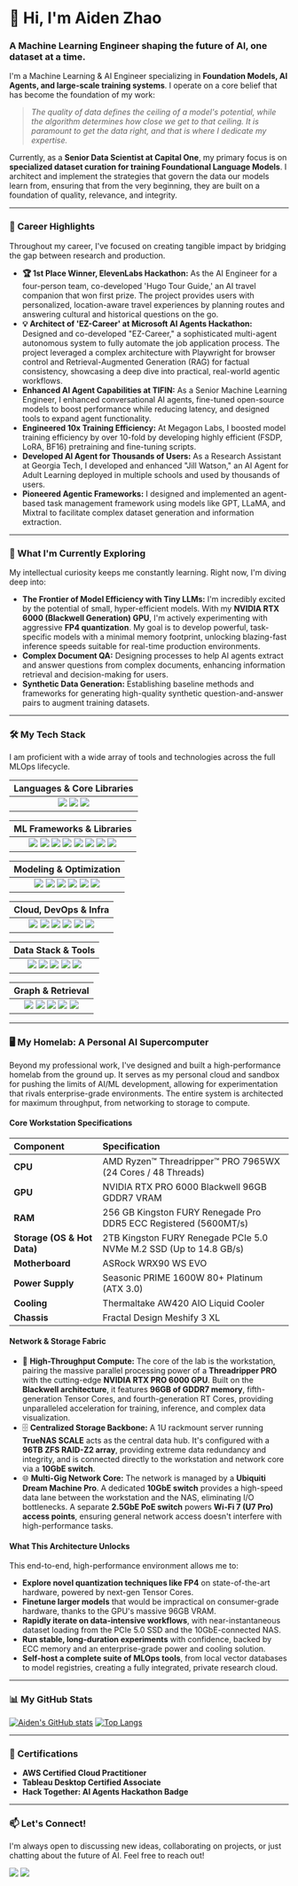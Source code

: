 # 👋 Hi, I'm Aiden Zhao

### A Machine Learning Engineer shaping the future of AI, one dataset at a time.

I'm a Machine Learning & AI Engineer specializing in **Foundation Models, AI Agents, and large-scale training systems**. I operate on a core belief that has become the foundation of my work:

> *The quality of data defines the ceiling of a model's potential, while the algorithm determines how close we get to that ceiling. It is paramount to get the data right, and that is where I dedicate my expertise.*

Currently, as a **Senior Data Scientist at Capital One**, my primary focus is on **specialized dataset curation for training Foundational Language Models**. I architect and implement the strategies that govern the data our models learn from, ensuring that from the very beginning, they are built on a foundation of quality, relevance, and integrity.

---

### 🚀 Career Highlights

Throughout my career, I've focused on creating tangible impact by bridging the gap between research and production.

- **🏆 1st Place Winner, ElevenLabs Hackathon:** As the AI Engineer for a four-person team, co-developed 'Hugo Tour Guide,' an AI travel companion that won first prize. The project provides users with personalized, location-aware travel experiences by planning routes and answering cultural and historical questions on the go.
- **💡 Architect of 'EZ-Career' at Microsoft AI Agents Hackathon:** Designed and co-developed "EZ-Career," a sophisticated multi-agent autonomous system to fully automate the job application process. The project leveraged a complex architecture with Playwright for browser control and Retrieval-Augmented Generation (RAG) for factual consistency, showcasing a deep dive into practical, real-world agentic workflows.
- **Enhanced AI Agent Capabilities at TIFIN:** As a Senior Machine Learning Engineer, I enhanced conversational AI agents, fine-tuned open-source models to boost performance while reducing latency, and designed tools to expand agent functionality.
- **Engineered 10x Training Efficiency:** At Megagon Labs, I boosted model training efficiency by over 10-fold by developing highly efficient (FSDP, LoRA, BF16) pretraining and fine-tuning scripts.
- **Developed AI Agent for Thousands of Users:** As a Research Assistant at Georgia Tech, I developed and enhanced "Jill Watson," an AI Agent for Adult Learning deployed in multiple schools and used by thousands of users.
- **Pioneered Agentic Frameworks:** I designed and implemented an agent-based task management framework using models like GPT, LLaMA, and Mixtral to facilitate complex dataset generation and information extraction.

---

### 🔬 What I'm Currently Exploring

My intellectual curiosity keeps me constantly learning. Right now, I'm diving deep into:

- **The Frontier of Model Efficiency with Tiny LLMs:** I'm incredibly excited by the potential of small, hyper-efficient models. With my **NVIDIA RTX 6000 (Blackwell Generation) GPU**, I'm actively experimenting with aggressive **FP4 quantization**. My goal is to develop powerful, task-specific models with a minimal memory footprint, unlocking blazing-fast inference speeds suitable for real-time production environments.
- **Complex Document QA:** Designing processes to help AI agents extract and answer questions from complex documents, enhancing information retrieval and decision-making for users.
- **Synthetic Data Generation:** Establishing baseline methods and frameworks for generating high-quality synthetic question-and-answer pairs to augment training datasets.

---

### 🛠️ My Tech Stack

I am proficient with a wide array of tools and technologies across the full MLOps lifecycle.

| **Languages & Core Libraries** |
| :---: |
| <img src="https://img.shields.io/badge/Python-3776AB?style=for-the-badge&logo=python&logoColor=white" /> <img src="https://img.shields.io/badge/SQL-4479A1?style=for-the-badge&logo=postgresql&logoColor=white" /> <img src="https://img.shields.io/badge/C%2B%2B-00599C?style=for-the-badge&logo=cplusplus&logoColor=white" /> |

| **ML Frameworks & Libraries** |
| :---: |
| <img src="https://img.shields.io/badge/PyTorch-EE4C2C?style=for-the-badge&logo=pytorch&logoColor=white" /> <img src="https://img.shields.io/badge/PyTorch%20Lightning-792EE5?style=for-the-badge&logo=pytorchlightning&logoColor=white" /> <img src="https://img.shields.io/badge/Hugging%20Face-FFD21E?style=for-the-badge&logo=huggingface&logoColor=black" /> <img src="https://img.shields.io/badge/spaCy-09A3D5?style=for-the-badge&logo=spacy&logoColor=white" /> <img src="https://img.shields.io/badge/NLTK-3776AB?style=for-the-badge" /> <img src="https://img.shields.io/badge/scikit--learn-F7931E?style=for-the-badge&logo=scikitlearn&logoColor=white" /> <img src="https://img.shields.io/badge/TensorFlow-FF6F00?style=for-the-badge&logo=tensorflow&logoColor=white" /> <img src="https://img.shields.io/badge/xgboost-4E7496?style=for-the-badge&logo=xgboost&logoColor=white" /> |

| **Modeling & Optimization** |
| :---: |
| <img src="https://img.shields.io/badge/FSDP-8A2BE2?style=for-the-badge" /> <img src="https://img.shields.io/badge/LoRA-red?style=for-the-badge" /> <img src="https://img.shields.io/badge/Quantization-green?style=for-the-badge" /> <img src="https://img.shields.io/badge/Mixed%20Precision-blue?style=for-the-badge" /> <img src="https://img.shields.io/badge/BERT-000000?style=for-the-badge" /> <img src="https://img.shields.io/badge/LLaMA-purple?style=for-the-badge" /> |

| **Cloud, DevOps & Infra** |
| :---: |
| <img src="https://img.shields.io/badge/Amazon%20AWS-232F3E?style=for-the-badge&logo=amazon-aws&logoColor=white" /> <img src="https://img.shields.io/badge/kubernetes-%23326ce5.svg?style=for-the-badge&logo=kubernetes&logoColor=white" /> <img src="https://img.shields.io/badge/docker-%230db7ed.svg?style=for-the-badge&logo=docker&logoColor=white" /> <img src="https://img.shields.io/badge/GitLab-FC6D26?style=for-the-badge&logo=gitlab&logoColor=white" /> <img src="https://img.shields.io/badge/CI/CD-000000?style=for-the-badge&logo=circleci&logoColor=white" /> <img src="https://img.shields.io/badge/FastAPI-009688?style=for-the-badge&logo=fastapi&logoColor=white" /> |

| **Data Stack & Tools** |
| :---: |
| <img src="https://img.shields.io/badge/Dask-34A853?style=for-the-badge&logo=dask&logoColor=white" /> <img src="https://img.shields.io/badge/AWS%20Athena-7517F2?style=for-the-badge&logo=amazonathena&logoColor=white" /> <img src="https://img.shields.io/badge/MongoDB-47A248?style=for-the-badge&logo=mongodb&logoColor=white" /> <img src="https://img.shields.io/badge/PostgreSQL-4169E1?style=for-the-badge&logo=postgresql&logoColor=white" /> <img src="https://img.shields.io/badge/Tableau-E97627?style=for-the-badge&logo=tableau&logoColor=white" /> |

| **Graph & Retrieval** |
| :---: |
| <img src="https://img.shields.io/badge/ElasticSearch-005571?style=for-the-badge&logo=elasticsearch&logoColor=white" /> <img src="https://img.shields.io/badge/Faiss-00B9FF?style=for-the-badge" /> <img src="https://img.shields.io/badge/NetworkX-2280C3?style=for-the-badge" /> <img src="https://img.shields.io/badge/Neo4j-0088CC?style=for-the-badge&logo=neo4j&logoColor=white" /> <img src="https://img.shields.io/badge/GNN-F9A825?style=for-the-badge" /> |

---

### 🖥️ My Homelab: A Personal AI Supercomputer

Beyond my professional work, I've designed and built a high-performance homelab from the ground up. It serves as my personal cloud and sandbox for pushing the limits of AI/ML development, allowing for experimentation that rivals enterprise-grade environments. The entire system is architected for maximum throughput, from networking to storage to compute.

#### **Core Workstation Specifications**

| Component | Specification |
| :--- | :--- |
| **CPU** | AMD Ryzen™ Threadripper™ PRO 7965WX (24 Cores / 48 Threads) |
| **GPU** | NVIDIA RTX PRO 6000 Blackwell 96GB GDDR7 VRAM |
| **RAM** | 256 GB Kingston FURY Renegade Pro DDR5 ECC Registered (5600MT/s) |
| **Storage (OS & Hot Data)** | 2TB Kingston FURY Renegade PCIe 5.0 NVMe M.2 SSD (Up to 14.8 GB/s) |
| **Motherboard** | ASRock WRX90 WS EVO |
| **Power Supply** | Seasonic PRIME 1600W 80+ Platinum (ATX 3.0) |
| **Cooling** | Thermaltake AW420 AIO Liquid Cooler |
| **Chassis** | Fractal Design Meshify 3 XL |

#### **Network & Storage Fabric**

- 🚀 **High-Throughput Compute:** The core of the lab is the workstation, pairing the massive parallel processing power of a **Threadripper PRO** with the cutting-edge **NVIDIA RTX PRO 6000 GPU**. Built on the **Blackwell architecture**, it features **96GB of GDDR7 memory**, fifth-generation Tensor Cores, and fourth-generation RT Cores, providing unparalleled acceleration for training, inference, and complex data visualization.
- 🗄️ **Centralized Storage Backbone:** A 1U rackmount server running **TrueNAS SCALE** acts as the central data hub. It's configured with a **96TB ZFS RAID-Z2 array**, providing extreme data redundancy and integrity, and is connected directly to the workstation and network core via a **10GbE switch**.
- 🌐 **Multi-Gig Network Core:** The network is managed by a **Ubiquiti Dream Machine Pro**. A dedicated **10GbE switch** provides a high-speed data lane between the workstation and the NAS, eliminating I/O bottlenecks. A separate **2.5GbE PoE switch** powers **Wi-Fi 7 (U7 Pro) access points**, ensuring general network access doesn't interfere with high-performance tasks.

#### **What This Architecture Unlocks**

This end-to-end, high-performance environment allows me to:
- **Explore novel quantization techniques like FP4** on state-of-the-art hardware, powered by next-gen Tensor Cores.
- **Finetune larger models** that would be impractical on consumer-grade hardware, thanks to the GPU's massive 96GB VRAM.
- **Rapidly iterate on data-intensive workflows**, with near-instantaneous dataset loading from the PCIe 5.0 SSD and the 10GbE-connected NAS.
- **Run stable, long-duration experiments** with confidence, backed by ECC memory and an enterprise-grade power and cooling solution.
- **Self-host a complete suite of MLOps tools**, from local vector databases to model registries, creating a fully integrated, private research cloud.

---
### 📊 My GitHub Stats

[![Aiden's GitHub stats](https://github-readme-stats.vercel.app/api?username=yongkangzhao&show_icons=true&theme=radical&rank_icon=github)](https://github.com/anuraghazra/github-readme-stats)
[![Top Langs](https://github-readme-stats.vercel.app/api/top-langs/?username=yongkangzhao&layout=compact&theme=radical)](https://github.com/anuraghazra/github-readme-stats)

---

### 📜 Certifications

- **AWS Certified Cloud Practitioner**
- **Tableau Desktop Certified Associate**
- **Hack Together: AI Agents Hackathon Badge**

---

### 📫 Let's Connect!

I'm always open to discussing new ideas, collaborating on projects, or just chatting about the future of AI. Feel free to reach out!

<a href="mailto:cookieyong@gmail.com"><img src="https://img.shields.io/badge/Gmail-D14836?style=for-the-badge&logo=gmail&logoColor=white" /></a>
<a href="https://www.linkedin.com/in/aiden-zhao/"><img src="https://img.shields.io/badge/LinkedIn-0077B5?style=for-the-badge&logo=linkedin&logoColor=white" /></a>
